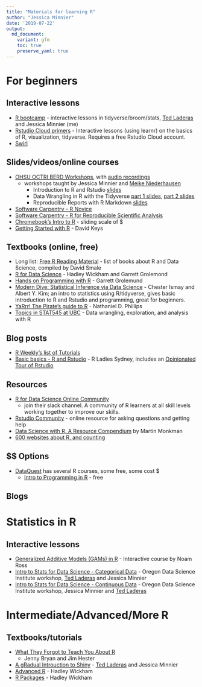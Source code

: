 ```yaml
---
title: "Materials for learning R"
author: "Jessica Minnier"
date: '2019-07-22'
output:   
  md_document:
    variant: gfm
    toc: true
    preserve_yaml: true
---
```


<!-- The .md file is generated from a .Rmd file, please edit the .Rmd file! -->

# For beginners

## Interactive lessons

  - [R bootcamp](https://t.co/GEXiDgm5nG) - interactive lessons in
    tidyverse/broom/stats, [Ted Laderas](https://laderast.github.io/)
    and Jessica Minnier (me)
  - [Rstudio Cloud primers](https://t.co/FQMcHOpb42) - Interactive
    lessons (using learnr) on the basics of R, visualization, tidyverse.
    Requires a free Rstudio Cloud account.
  - [Swirl](https://swirlstats.com/)

## Slides/videos/online courses

  - [OHSU OCTRI BERD
    Workshops](https://github.com/jminnier/berd_r_courses), with [audio
    recordings](https://echo360.org/section/aefe4e1c-c635-4a3b-bf99-ce6439184f5f/public)
    - workshops taught by Jessica Minnier and [Meike
    Niederhausen](https://github.com/Niederhausen)
      - Introduction to R and Rstudio
        [slides](https://jminnier-berd-r-courses.netlify.com/01-getting-started/01_getting_started_slides.html)
      - Data Wrangling in R with the Tidyverse [part 1
        slides](https://jminnier-berd-r-courses.netlify.com/02-data-wrangling-tidyverse/02_data_wrangling_slides_part1.html),
        [part 2
        slides](https://jminnier-berd-r-courses.netlify.com/02-data-wrangling-tidyverse/02_data_wrangling_slides_part2.html#1)
      - Reproducible Reports with R Markdown
        [slides](https://jminnier-berd-r-courses.netlify.com/03-rmarkdown/03_rmarkdown_slides.html)
  - [Software Carpentry - R
    Novice](https://swcarpentry.github.io/r-novice-inflammation/)
  - [Software Carpentry - R for Reproducible Scientific
    Analysis](https://swcarpentry.github.io/r-novice-gapminder/)
  - [Chromebook’s Intro to
    R](https://leanpub.com/universities/courses/jhu/cbds-intro-r) -
    sliding scale of $
  - [Getting Started with
    R](https://rfortherestofus.com/courses/getting-started/) - David
    Keys

## Textbooks (online, free)

  - Long list: [Free R Reading
    Material](https://committedtotape.shinyapps.io/freeR/) - list of
    books about R and Data Science, compiled by David Smale
  - [R for Data Science](https://r4ds.had.co.nz/) - Hadley Wickham and
    Garrett Grolemond
  - [Hands on Programming with
    R](https://rstudio-education.github.io/hopr/index.html) - Garrett
    Grolemund
  - [Modern Dive: Statistical Inference via Data
    Science](https://moderndive.com/) - Chester Ismay and Albert Y. Kim;
    an intro to statistics using R/tidyverse, gives basic introduction
    to R and Rstudio and programming, great for beginners.
  - [YaRrr\! The Pirate’s guide to
    R](https://bookdown.org/ndphillips/YaRrr/) - Nathaniel D. Phillips
  - [Topics in STAT545 at UBC](https://stat545.com/topics.html) - Data
    wrangling, exploration, and analysis with R

## Blog posts

  - [R Weekly’s list of Tutorials](https://rweekly.org/2017-20.html)
  - [Basic basics - R and
    Rstudio](http://rladiessydney.org/post/2018/11/05/basicbasics/) - R
    Ladies Sydney, includes an [Opinionated Tour of
    Rstudio](http://rladiessydney.org/post/2018/11/05/basicbasics-1/)

## Resources

  - [R for Data Science Online Community](https://www.rfordatasci.com/)
    - join their slack channel. A community of R learners at all skill
    levels working together to improve our skills.
  - [Rstudio Community](https://community.rstudio.com/) - online
    resource for asking questions and getting help
  - [Data Science with R, A Resource
    Compendium](https://bookdown.org/martin_monkman/DataScienceResources_book/)
    by Martin Monkman
  - [600 websites about R, and
    counting](https://www.datasciencecentral.com/profiles/blogs/600-websites-about-r)

## $$ Options

  - [DataQuest](https://www.dataquest.io/directory/) has several R
    courses, some free, some cost $
      - [Intro to Programming in
        R](https://www.dataquest.io/course/intro-to-r/) - free

## Blogs

# Statistics in R

## Interactive lessons

  - [Generalized Additive Models (GAMs) in
    R](https://noamross.github.io/gams-in-r-course/) - Interactive
    course by Noam Ross
  - [Intro to Stats for Data Science - Categorical
    Data](https://minnier.shinyapps.io/ODSI_categoricalData/) - Oregon
    Data Science Institute workshop, [Ted
    Laderas](https://laderast.github.io/) and Jessica Minnier
  - [Intro to Stats for Data Science - Continuous
    Data](https://minnier.shinyapps.io/ODSI_continuousData/) - Oregon
    Data Science Institute workshop, Jessica Minnier and [Ted
    Laderas](https://laderast.github.io/)

# Intermediate/Advanced/More R

## Textbooks/tutorials

  - [What They Forgot to Teach You About R](https://whattheyforgot.org/)
    - Jenny Bryan and Jim Hester
  - [A gRadual Introuction to
    Shiny](https://laderast.github.io/gradual_shiny/) - [Ted
    Laderas](https://laderast.github.io/) and Jessica Minnier
  - [Advanced R](https://adv-r.hadley.nz/) - Hadley Wickham
  - [R Packages](http://r-pkgs.had.co.nz/) - Hadley Wickham
